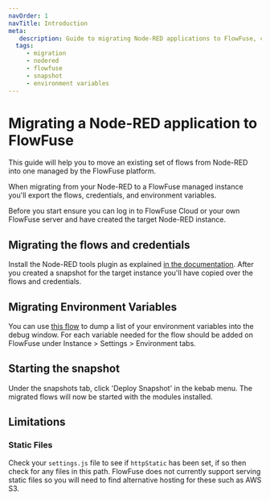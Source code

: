 ```yaml
---
navOrder: 1
navTitle: Introduction
meta:
   description: Guide to migrating Node-RED applications to FlowFuse, covering flows, credentials, environment variables, and handling static files.
  tags:
     - migration
     - nodered
     - flowfuse
     - snapshot
     - environment variables
---
```


# Migrating a Node-RED application to FlowFuse 

This guide will help you to move an existing set of flows from Node-RED into 
one managed by the FlowFuse platform.

When migrating from your Node-RED to a FlowFuse managed instance you'll export
the flows, credentials, and environment variables.

Before you start ensure you can log in to FlowFuse Cloud or your own FlowFuse
server and have created the target Node-RED instance.

## Migrating the flows and credentials

Install the Node-RED tools plugin as explained
[in the documentation](/docs/migration/node-red-tools.md). After you created a snapshot for
the target instance you'll have copied over the flows and credentials.

## Migrating Environment Variables

You can use [this flow](https://flows.nodered.org/flow/8ebfe9ae218aa5105e7da13db14ac272)
to dump a list of your environment variables into the debug window. For each
variable needed for the flow should be added on FlowFuse under 
Instance > Settings > Environment tabs.

## Starting the snapshot

Under the snapshots tab, click 'Deploy Snapshot' in the kebab menu. The migrated flows
will now be started with the modules installed.

## Limitations

### Static Files

Check your `settings.js` file to see if `httpStatic` has been set, if so then
check for any files in this path. FlowFuse does not currently support serving
static files so you will need to find alternative hosting for these such as AWS S3.
